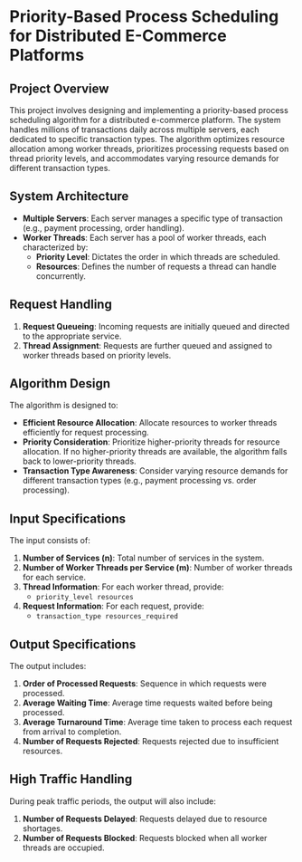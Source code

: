 # Priority-Based Process Scheduling for Distributed E-Commerce Platforms

## Project Overview

This project involves designing and implementing a priority-based process scheduling algorithm for a distributed e-commerce platform. The system handles millions of transactions daily across multiple servers, each dedicated to specific transaction types. The algorithm optimizes resource allocation among worker threads, prioritizes processing requests based on thread priority levels, and accommodates varying resource demands for different transaction types.

## System Architecture

- **Multiple Servers**: Each server manages a specific type of transaction (e.g., payment processing, order handling).
- **Worker Threads**: Each server has a pool of worker threads, each characterized by:
  - **Priority Level**: Dictates the order in which threads are scheduled.
  - **Resources**: Defines the number of requests a thread can handle concurrently.

## Request Handling

1. **Request Queueing**: Incoming requests are initially queued and directed to the appropriate service.
2. **Thread Assignment**: Requests are further queued and assigned to worker threads based on priority levels.

## Algorithm Design

The algorithm is designed to:

- **Efficient Resource Allocation**: Allocate resources to worker threads efficiently for request processing.
- **Priority Consideration**: Prioritize higher-priority threads for resource allocation. If no higher-priority threads are available, the algorithm falls back to lower-priority threads.
- **Transaction Type Awareness**: Consider varying resource demands for different transaction types (e.g., payment processing vs. order processing).

## Input Specifications

The input consists of:

1. **Number of Services (n)**: Total number of services in the system.
2. **Number of Worker Threads per Service (m)**: Number of worker threads for each service.
3. **Thread Information**: For each worker thread, provide:
   - `priority_level resources`
4. **Request Information**: For each request, provide:
   - `transaction_type resources_required`

## Output Specifications

The output includes:

1. **Order of Processed Requests**: Sequence in which requests were processed.
2. **Average Waiting Time**: Average time requests waited before being processed.
3. **Average Turnaround Time**: Average time taken to process each request from arrival to completion.
4. **Number of Requests Rejected**: Requests rejected due to insufficient resources.

## High Traffic Handling

During peak traffic periods, the output will also include:

1. **Number of Requests Delayed**: Requests delayed due to resource shortages.
2. **Number of Requests Blocked**: Requests blocked when all worker threads are occupied.
